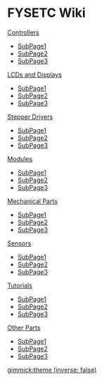 
# FYSETC Wiki

[Controllers]()

  * [SubPage1](pages/F6_V1.3.md)
  * [SubPage2](subpage/page2.md)
  * [SubPage3](subpage/page3.md)

[LCDs and Displays]()

  * [SubPage1](subpage/page1.md)
  * [SubPage2](subpage/page2.md)
  * [SubPage3](subpage/page3.md)

[Stepper Drivers]()

  * [SubPage1](subpage/page1.md)
  * [SubPage2](subpage/page2.md)
  * [SubPage3](subpage/page3.md)

[Modules]()

  * [SubPage1](subpage/page1.md)
  * [SubPage2](subpage/page2.md)
  * [SubPage3](subpage/page3.md)

[Mechanical Parts]()

  * [SubPage1](subpage/page1.md)
  * [SubPage2](subpage/page2.md)
  * [SubPage3](subpage/page3.md)

[Sensors]()

  * [SubPage1](subpage/page1.md)
  * [SubPage2](subpage/page2.md)
  * [SubPage3](subpage/page3.md)

[Tutorials]()

  * [SubPage1](pages/How_to_Configure_TMC2130_on_FYSETC-F6-Board.md.md)
  * [SubPage2](pages/How_to_Configure_TMC2208_on_FYSETC-F6-Board.md)
  * [SubPage3](subpage/page3.md)


[Other Parts]()

  * [SubPage1](subpage/page1.md)
  * [SubPage2](subpage/page2.md)
  * [SubPage3](subpage/page3.md)

<!-- set a default theme -->
[gimmick:theme (inverse: false)](flatly)

<!-- show a theme chooser in the menu bar 
[gimmick:ThemeChooser](Change theme)
-->

<!-- show a fork me on github ribbon 
[gimmick:forkmeongithub](http://github.com/Dynalon/mdwiki-seed/)
-->
